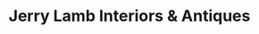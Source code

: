 ---
title: "Jerry Lamb Interiors & Antiques"
url: /portland/jerry-lamb-interiors-and-antiques/
shop: antiques
---